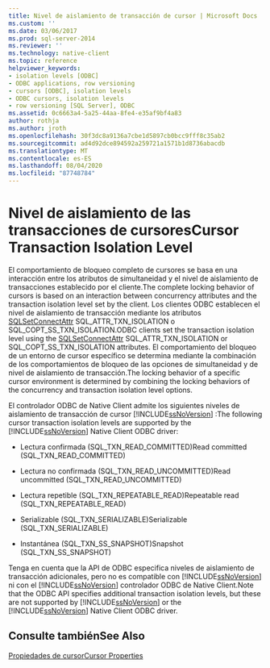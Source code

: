 ```yaml
---
title: Nivel de aislamiento de transacción de cursor | Microsoft Docs
ms.custom: ''
ms.date: 03/06/2017
ms.prod: sql-server-2014
ms.reviewer: ''
ms.technology: native-client
ms.topic: reference
helpviewer_keywords:
- isolation levels [ODBC]
- ODBC applications, row versioning
- cursors [ODBC], isolation levels
- ODBC cursors, isolation levels
- row versioning [SQL Server], ODBC
ms.assetid: 0c6663a4-5a25-44aa-8fe4-e35af9bf4a83
author: rothja
ms.author: jroth
ms.openlocfilehash: 30f3dc8a9136a7cbe1d5897cb0bcc9fff8c35ab2
ms.sourcegitcommit: ad4d92dce894592a259721a1571b1d8736abacdb
ms.translationtype: MT
ms.contentlocale: es-ES
ms.lasthandoff: 08/04/2020
ms.locfileid: "87748784"
---
```

# <a name="cursor-transaction-isolation-level"></a><span data-ttu-id="91346-102">Nivel de aislamiento de las transacciones de cursores</span><span class="sxs-lookup"><span data-stu-id="91346-102">Cursor Transaction Isolation Level</span></span>
  <span data-ttu-id="91346-103">El comportamiento de bloqueo completo de cursores se basa en una interacción entre los atributos de simultaneidad y el nivel de aislamiento de transacciones establecido por el cliente.</span><span class="sxs-lookup"><span data-stu-id="91346-103">The complete locking behavior of cursors is based on an interaction between concurrency attributes and the transaction isolation level set by the client.</span></span> <span data-ttu-id="91346-104">Los clientes ODBC establecen el nivel de aislamiento de transacción mediante los atributos [SQLSetConnectAttr](../../native-client-odbc-api/sqlsetconnectattr.md) SQL_ATTR_TXN_ISOLATION o SQL_COPT_SS_TXN_ISOLATION.</span><span class="sxs-lookup"><span data-stu-id="91346-104">ODBC clients set the transaction isolation level using the [SQLSetConnectAttr](../../native-client-odbc-api/sqlsetconnectattr.md) SQL_ATTR_TXN_ISOLATION or SQL_COPT_SS_TXN_ISOLATION attributes.</span></span> <span data-ttu-id="91346-105">El comportamiento del bloqueo de un entorno de cursor específico se determina mediante la combinación de los comportamientos de bloqueo de las opciones de simultaneidad y de nivel de aislamiento de transacción.</span><span class="sxs-lookup"><span data-stu-id="91346-105">The locking behavior of a specific cursor environment is determined by combining the locking behaviors of the concurrency and transaction isolation level options.</span></span>  
  
 <span data-ttu-id="91346-106">El controlador ODBC de Native Client admite los siguientes niveles de aislamiento de transacción de cursor [!INCLUDE[ssNoVersion](../../../includes/ssnoversion-md.md)] :</span><span class="sxs-lookup"><span data-stu-id="91346-106">The following cursor transaction isolation levels are supported by the [!INCLUDE[ssNoVersion](../../../includes/ssnoversion-md.md)] Native Client ODBC driver:</span></span>  
  
-   <span data-ttu-id="91346-107">Lectura confirmada (SQL_TXN_READ_COMMITTED)</span><span class="sxs-lookup"><span data-stu-id="91346-107">Read committed (SQL_TXN_READ_COMMITTED)</span></span>  
  
-   <span data-ttu-id="91346-108">Lectura no confirmada (SQL_TXN_READ_UNCOMMITTED)</span><span class="sxs-lookup"><span data-stu-id="91346-108">Read uncommitted (SQL_TXN_READ_UNCOMMITTED)</span></span>  
  
-   <span data-ttu-id="91346-109">Lectura repetible (SQL_TXN_REPEATABLE_READ)</span><span class="sxs-lookup"><span data-stu-id="91346-109">Repeatable read (SQL_TXN_REPEATABLE_READ)</span></span>  
  
-   <span data-ttu-id="91346-110">Serializable (SQL_TXN_SERIALIZABLE)</span><span class="sxs-lookup"><span data-stu-id="91346-110">Serializable (SQL_TXN_SERIALIZABLE)</span></span>  
  
-   <span data-ttu-id="91346-111">Instantánea (SQL_TXN_SS_SNAPSHOT)</span><span class="sxs-lookup"><span data-stu-id="91346-111">Snapshot (SQL_TXN_SS_SNAPSHOT)</span></span>  
  
 <span data-ttu-id="91346-112">Tenga en cuenta que la API de ODBC especifica niveles de aislamiento de transacción adicionales, pero no es compatible con [!INCLUDE[ssNoVersion](../../../includes/ssnoversion-md.md)] ni con el [!INCLUDE[ssNoVersion](../../../includes/ssnoversion-md.md)] controlador ODBC de Native Client.</span><span class="sxs-lookup"><span data-stu-id="91346-112">Note that the ODBC API specifies additional transaction isolation levels, but these are not supported by [!INCLUDE[ssNoVersion](../../../includes/ssnoversion-md.md)] or the [!INCLUDE[ssNoVersion](../../../includes/ssnoversion-md.md)] Native Client ODBC driver.</span></span>  
  
## <a name="see-also"></a><span data-ttu-id="91346-113">Consulte también</span><span class="sxs-lookup"><span data-stu-id="91346-113">See Also</span></span>  
 [<span data-ttu-id="91346-114">Propiedades de cursor</span><span class="sxs-lookup"><span data-stu-id="91346-114">Cursor Properties</span></span>](cursor-properties.md)  
  
  
